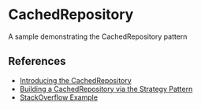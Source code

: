 # CachedRepository
A sample demonstrating the CachedRepository pattern

## References

- [Introducing the CachedRepository](https://ardalis.com/introducing-the-cachedrepository-pattern)
- [Building a CachedRepository via the Strategy Pattern](https://ardalis.com/building-a-cachedrepository-via-strategy-pattern)
- [StackOverflow Example](https://stackoverflow.com/a/40598382/13729)
